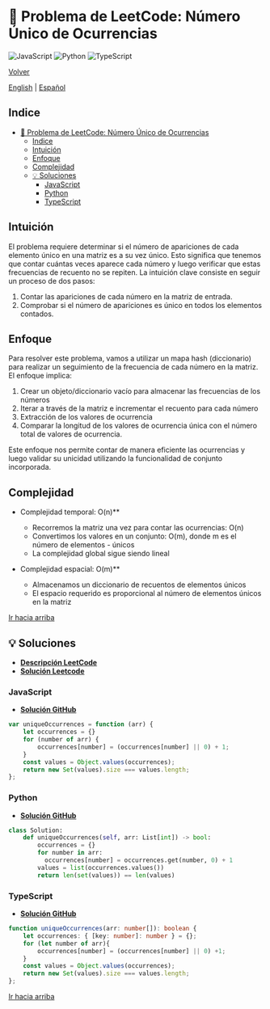 # 🤔 Problema de LeetCode: Número Único de Ocurrencias

![JavaScript](https://img.shields.io/badge/JavaScript-F7DF1E?logo=javascript&logoColor=black)
![Python](https://img.shields.io/badge/Python-3776AB?logo=python&logoColor=white)
![TypeScript](https://img.shields.io/badge/TypeScript-3178C6?logo=typescript&logoColor=white)

[Volver](../README.md)

[English](./1207.UniqueNumberOfOccurrences.md) | [Español](./1207.UniqueNumberOfOccurrences-es.md)

## Indice

- [🤔 Problema de LeetCode: Número Único de Ocurrencias](#-problema-de-leetcode-número-único-de-ocurrencias)
  - [Indice](#indice)
  - [Intuición](#intuición)
  - [Enfoque](#enfoque)
  - [Complejidad](#complejidad)
  - [💡 Soluciones](#-soluciones)
    - [JavaScript](#javascript)
    - [Python](#python)
    - [TypeScript](#typescript)

## Intuición

El problema requiere determinar si el número de apariciones de cada elemento único en una matriz es a su vez único. Esto significa que tenemos que contar cuántas veces aparece cada número y luego verificar que estas frecuencias de recuento no se repiten.
La intuición clave consiste en seguir un proceso de dos pasos:

1. Contar las apariciones de cada número en la matriz de entrada.
2. Comprobar si el número de apariciones es único en todos los elementos contados.

## Enfoque

Para resolver este problema, vamos a utilizar un mapa hash (diccionario) para realizar un seguimiento de la frecuencia de cada número en la matriz. El enfoque implica:

1. Crear un objeto/diccionario vacío para almacenar las frecuencias de los números
2. Iterar a través de la matriz e incrementar el recuento para cada número
3. Extracción de los valores de ocurrencia
4. Comparar la longitud de los valores de ocurrencia única con el número total de valores de ocurrencia.

Este enfoque nos permite contar de manera eficiente las ocurrencias y luego validar su unicidad utilizando la funcionalidad de conjunto incorporada.

## Complejidad

- Complejidad temporal: O(n)**

    - Recorremos la matriz una vez para contar las ocurrencias: O(n)
    - Convertimos los valores en un conjunto: O(m), donde m es el número de elementos - únicos
    - La complejidad global sigue siendo lineal

- Complejidad espacial: O(m)**

    - Almacenamos un diccionario de recuentos de elementos únicos
    - El espacio requerido es proporcional al número de elementos únicos en la matriz

[Ir hacia arriba](#indice)

## 💡 Soluciones

- **[Descripción LeetCode](https://leetcode.com/problems/unique-number-of-occurrences/description/)**
- **[Solución Leetcode](https://leetcode.com/problems/unique-number-of-occurrences/solutions/6581506/100-solution-by-danielpaez-dev-nzl9/)**

### JavaScript

- **[Solución GitHub](../solutions/JavaScript/1207.UniqueNumberOfOccurrences.js)**

```javascript
var uniqueOccurrences = function (arr) {
    let occurrences = {}
    for (number of arr) {
        occurrences[number] = (occurrences[number] || 0) + 1;
    }
    const values = Object.values(occurrences);
    return new Set(values).size === values.length;
};
```

### Python

- **[Solución GitHub](../solutions/Python/1207.UniqueNumberOfOccurrences.py)**

```python
class Solution:
    def uniqueOccurrences(self, arr: List[int]) -> bool:
        occurrences = {}
        for number in arr:
          occurrences[number] = occurrences.get(number, 0) + 1
        values = list(occurrences.values())
        return len(set(values)) == len(values)
```

### TypeScript

- **[Solución GitHub](../solutions/TypeScript/1207.UniqueNumberOfOccurrences.ts)**

```typescript
function uniqueOccurrences(arr: number[]): boolean {
    let occurrences: { [key: number]: number } = {};
    for (let number of arr){
        occurrences[number] = (occurrences[number] || 0) +1;
    }
    const values = Object.values(occurrences);
    return new Set(values).size === values.length;
};
```

[Ir hacia arriba](#indice)
